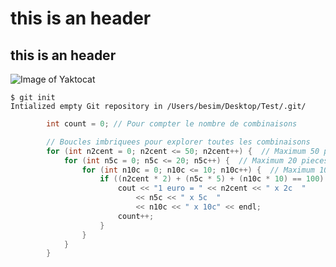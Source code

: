 # <h1> this is an header 
## <h2>this is an header
![Image of Yaktocat](https://octodex.github.com/images/yaktocat.png)
~~~~
$ git init
Intialized empty Git repository in /Users/besim/Desktop/Test/.git/
~~~~
~~~~ c++
		int count = 0; // Pour compter le nombre de combinaisons

		// Boucles imbriquees pour explorer toutes les combinaisons
		for (int n2cent = 0; n2cent <= 50; n2cent++) {  // Maximum 50 pieces de 2c
			for (int n5c = 0; n5c <= 20; n5c++) {  // Maximum 20 pieces de 5c
				for (int n10c = 0; n10c <= 10; n10c++) {  // Maximum 10 pieces de 10c
					if ((n2cent * 2) + (n5c * 5) + (n10c * 10) == 100) {
						cout << "1 euro = " << n2cent << " x 2c  "
							<< n5c << " x 5c  "
							<< n10c << " x 10c" << endl;
						count++;
					}
				}
			}
		}


~~~~


